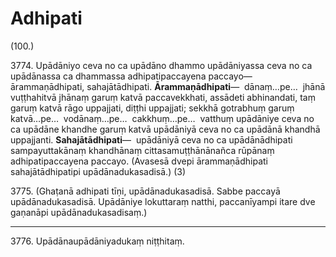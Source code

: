 

# Adhipati







(100.)

3774\. Upādāniyo ceva no ca upādāno dhammo upādāniyassa ceva no ca upādānassa ca dhammassa adhipatipaccayena paccayo—  ārammaṇādhipati, sahajātādhipati. **Ārammaṇādhipati**—  dānaṃ…pe…  jhānā vuṭṭhahitvā jhānaṃ garuṃ katvā paccavekkhati, assādeti abhinandati, taṃ garuṃ katvā rāgo uppajjati, diṭṭhi uppajjati; sekkhā gotrabhuṃ garuṃ katvā…pe…  vodānaṃ…pe…  cakkhuṃ…pe…  vatthuṃ upādāniye ceva no ca upādāne khandhe garuṃ katvā upādāniyā ceva no ca upādānā khandhā uppajjanti. **Sahajātādhipati**—  upādāniyā ceva no ca upādānādhipati sampayuttakānaṃ khandhānaṃ cittasamuṭṭhānānañca rūpānaṃ adhipatipaccayena paccayo. (Avasesā dvepi ārammaṇādhipati sahajātādhipatipi upādānadukasadisā.) (3)

3775\. (Ghaṭanā adhipati tīṇi, upādānadukasadisā. Sabbe paccayā upādānadukasadisā. Upādāniye lokuttaraṃ natthi, paccanīyampi itare dve gaṇanāpi upādānadukasadisaṃ.)

---

3776\. Upādānaupādāniyadukaṃ niṭṭhitaṃ.





